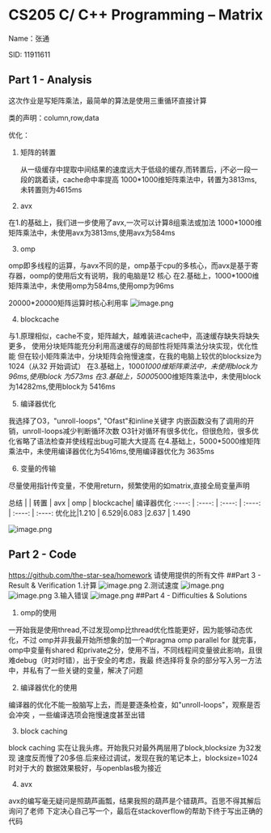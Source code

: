 # CS205 C/ C++ Programming – Matrix
Name：张通

SID: 11911611
## Part 1 - Analysis
这次作业是写矩阵乘法，最简单的算法是使用三重循环直接计算

类的声明：column,row,data

优化：

1. 矩阵的转置

   从一级缓存中提取中间结果的速度远大于低级的缓存,而转置后，j不必一段一段的跳着读，cache命中率提高
   1000*1000维矩阵乘法中，转置为3813ms,未转置则为4615ms


2. avx

在1.的基础上，我们进一步使用了avx,一次可以计算8组乘法或加法
 1000*1000维矩阵乘法中，未使用avx为3813ms,使用avx为584ms

3. omp

omp即多线程的运算，与avx不同的是，omp基于cpu的多核心，而avx是基于寄存器，oomp的使用后文有说明，我的电脑是12 核心
在2.基础上，1000*1000维矩阵乘法中，未使用omp为584ms,使用omp为96ms

20000*20000矩阵运算时核心利用率
![image.png](https://i.loli.net/2020/11/15/pF4vOGSC8L2fNrQ.png)

4. blockcache

与1.原理相似，cache不变，矩阵越大，越难装进cache中，高速缓存缺失将缺失更多，
使用分块矩阵能充分利用高速缓存的局部性将矩阵乘法分块实现，优化性能
但在较小矩阵乘法中，分块矩阵会拖慢速度，在我的电脑上较优的blocksize为1024（从32 开始调试）
在3.基础上，1000*1000维矩阵乘法中，未使用block为96ms,使用block 为573ms
在3.基础上，5000*5000维矩阵乘法中，未使用block为14282ms,使用block为 5416ms

5. 编译器优化

我选择了O3，"unroll-loops", "Ofast"和inline关键字
内嵌函数没有了调用的开销，unroll-loops减少判断循环次数
O3针对循环有很多优化，但很危险，很多优化省略了语法检查并使线程出bug可能大大提高
在4.基础上，5000*5000维矩阵乘法中，未使用编译器优化为5416ms,使用编译器优化为 3635ms

6. 变量的传输

尽量使用指针传变量，不使用return，频繁使用的如matrix,直接全局变量声明

总结
  |     |   转置 | avx     | omp    |  blockcache| 编译器优化
  :----: | :----: |  :----: | :----: | :----: | :----:
  优化比|1.210 | 6.529|6.083 |2.637 | 1.490

![image.png](https://i.loli.net/2020/11/15/FLEO1IMJA9BnzNe.png)





## Part 2 - Code
https://github.com/the-star-sea/homework
请使用提供的所有文件
##Part 3 - Result & Verification
1.计算
![image.png](https://i.loli.net/2020/11/14/sD1gybc6EojxzRA.png)
2.测试速度
![image.png](https://i.loli.net/2020/11/14/qSEmpAn7cjLTB8J.png)
![image.png](https://i.loli.net/2020/11/14/E6JMmTP7Rj4eN3H.png)
3.输入错误
![image.png](https://i.loli.net/2020/11/15/MPsf8XqlT5uCbag.png)
##Part 4 - Difficulties & Solutions
1. omp的使用

一开始我是使用thread,不过发现omp比thread优化性能更好，因为能够动态优化，不过
omp并非我最开始所想象的加一个#pragma omp parallel for 就完事，omp中变量有shared
和private之分，使用不当，不同线程间变量彼此影响，且很难debug（时对时错），出于安全的考虑，我最
终选择将复杂的部分写入另一方法中，并私有了一些关键的变量，解决了问题

2. 编译器优化的使用

编译器的优化不能一股脑写上去，而是要逐条检查，如"unroll-loops"，观察是否会冲突
，一些编译选项会拖慢速度甚至出错

3. block caching

block caching 实在让我头疼。开始我只对最外两层用了block,blocksize 为32发现
速度反而慢了20多倍.后来经过调试，发现在我的笔记本上，blocksize=1024时对于大的
数据效果极好，与openblas极为接近

4. avx

avx的编写毫无疑问是照葫芦画瓢，结果我照的葫芦是个错葫芦。百思不得其解后询问了老师
下定决心自己写一个，最后在stackoverflow的帮助下终于写出正确的代码
